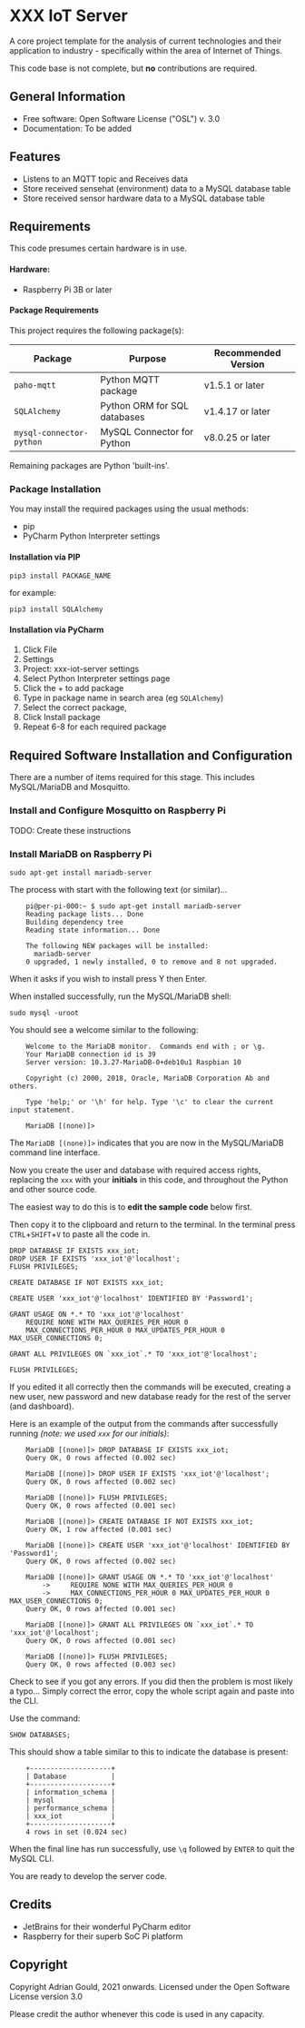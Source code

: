 # XXX IoT Server

A core project template for the analysis of current technologies and 
their application to industry - specifically within the area of Internet of Things.

This code base is not complete, but **no** contributions are required.

## General Information

* Free software: Open Software License ("OSL") v. 3.0
* Documentation: To be added


## Features

* Listens to an MQTT topic and Receives data
* Store received sensehat (environment) data to a MySQL database table
* Store received sensor hardware data to a MySQL database table


## Requirements

This code presumes certain hardware is in use.

#### Hardware:

* Raspberry Pi 3B or later

#### Package Requirements

This project requires the following package(s):

| Package                   | Purpose                       | Recommended Version |
|---------------------------|-------------------------------|---------------------|
| `paho-mqtt`               | Python MQTT package           | v1.5.1 or later     |
| `SQLAlchemy`              | Python ORM for SQL databases  | v1.4.17 or later    |
| `mysql-connector-python`  | MySQL Connector for Python    | v8.0.25 or later    |

Remaining packages are Python 'built-ins'.

### Package Installation

You may install the required packages using the usual methods:

- pip
- PyCharm Python Interpreter settings

#### Installation via PIP

```shell
pip3 install PACKAGE_NAME
```

for example:

```shell
pip3 install SQLAlchemy
```

#### Installation via PyCharm

1. Click File
2. Settings
3. Project: xxx-iot-server settings
4. Select Python Interpreter settings page
5. Click the + to add package
6. Type in package name in search area (eg `SQLAlchemy`)
7. Select the correct package,
8. Click Install package
9. Repeat 6-8 for each required package


## Required Software Installation and Configuration

There are a number of items required for this stage. This includes MySQL/MariaDB and Mosquitto.

### Install and Configure Mosquitto on Raspberry Pi

TODO: Create these instructions



### Install MariaDB on Raspberry Pi

```shell
sudo apt-get install mariadb-server
```

The process with start with the following text (or similar)...

```text
    pi@per-pi-000:~ $ sudo apt-get install mariadb-server
    Reading package lists... Done
    Building dependency tree       
    Reading state information... Done
    
    The following NEW packages will be installed:
      mariadb-server
    0 upgraded, 1 newly installed, 0 to remove and 8 not upgraded.
   ```

When it asks if you wish to install press Y then Enter.

When installed successfully, run the MySQL/MariaDB shell:

```shell
sudo mysql -uroot
```

You should see a welcome similar to the following:
```text
    Welcome to the MariaDB monitor.  Commands end with ; or \g.
    Your MariaDB connection id is 39
    Server version: 10.3.27-MariaDB-0+deb10u1 Raspbian 10
    
    Copyright (c) 2000, 2018, Oracle, MariaDB Corporation Ab and others.
    
    Type 'help;' or '\h' for help. Type '\c' to clear the current input statement.
    
    MariaDB [(none)]> 
```
The `MariaDB [(none)]>` indicates that you are now in the MySQL/MariaDB command line interface.

Now you create the user and database with required access rights, replacing the `xxx` with 
your **initials** in this code, and throughout the Python and other source code.

The easiest way to do this is to **edit the sample code** below first.

Then copy it to the clipboard and return to the terminal. 
In the terminal press `CTRL`+`SHIFT`+`V` to paste all the code in.

```mysql
DROP DATABASE IF EXISTS xxx_iot;
DROP USER IF EXISTS 'xxx_iot'@'localhost';
FLUSH PRIVILEGES;

CREATE DATABASE IF NOT EXISTS xxx_iot;

CREATE USER 'xxx_iot'@'localhost' IDENTIFIED BY 'Password1';

GRANT USAGE ON *.* TO 'xxx_iot'@'localhost' 
    REQUIRE NONE WITH MAX_QUERIES_PER_HOUR 0 
    MAX_CONNECTIONS_PER_HOUR 0 MAX_UPDATES_PER_HOUR 0 MAX_USER_CONNECTIONS 0;

GRANT ALL PRIVILEGES ON `xxx_iot`.* TO 'xxx_iot'@'localhost';

FLUSH PRIVILEGES;
```

If you edited it all correctly then the commands will be executed, creating a new user, new 
password and new database ready for the rest of the server (and dashboard).

Here is an example of the output from the commands after successfully running *(note: we used 
`xxx` for our initials)*:
```text
    MariaDB [(none)]> DROP DATABASE IF EXISTS xxx_iot;
    Query OK, 0 rows affected (0.002 sec)
    
    MariaDB [(none)]> DROP USER IF EXISTS 'xxx_iot'@'localhost';
    Query OK, 0 rows affected (0.002 sec)
    
    MariaDB [(none)]> FLUSH PRIVILEGES;
    Query OK, 0 rows affected (0.001 sec)
    
    MariaDB [(none)]> CREATE DATABASE IF NOT EXISTS xxx_iot;
    Query OK, 1 row affected (0.001 sec)
    
    MariaDB [(none)]> CREATE USER 'xxx_iot'@'localhost' IDENTIFIED BY 'Password1';
    Query OK, 0 rows affected (0.002 sec)
    
    MariaDB [(none)]> GRANT USAGE ON *.* TO 'xxx_iot'@'localhost' 
        ->     REQUIRE NONE WITH MAX_QUERIES_PER_HOUR 0 
        ->     MAX_CONNECTIONS_PER_HOUR 0 MAX_UPDATES_PER_HOUR 0 MAX_USER_CONNECTIONS 0;
    Query OK, 0 rows affected (0.001 sec)
    
    MariaDB [(none)]> GRANT ALL PRIVILEGES ON `xxx_iot`.* TO 'xxx_iot'@'localhost';
    Query OK, 0 rows affected (0.001 sec)
    
    MariaDB [(none)]> FLUSH PRIVILEGES;
    Query OK, 0 rows affected (0.003 sec)
```
Check to see if you got any errors. If you did then the problem is most likely a typo... 
Simply correct the error, copy the whole script again and paste into the CLI.

Use the command:
```mysql
SHOW DATABASES;
```
This should show a table similar to this to indicate the database is present:
```text
    +--------------------+
    | Database           |
    +--------------------+
    | information_schema |
    | mysql              |
    | performance_schema |
    | xxx_iot            |
    +--------------------+
    4 rows in set (0.024 sec)
```

When the final line has run successfully, use `\q` followed by `ENTER` to quit the MySQL 
CLI.

You are ready to develop the server code.


## Credits

- JetBrains for their wonderful PyCharm editor
- Raspberry for their superb SoC Pi platform

## Copyright

Copyright Adrian Gould, 2021 onwards. 
Licensed under the Open Software License version 3.0

Please credit the author whenever this code is used in any capacity.
